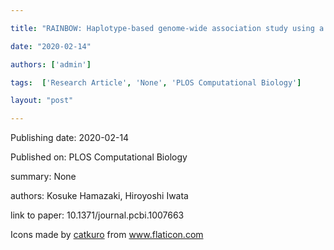 ---
title: "RAINBOW: Haplotype-based genome-wide association study using a novel SNP-set method"
date: "2020-02-14"
authors: ['admin']
tags:  ['Research Article', 'None', 'PLOS Computational Biology']
layout: "post"
---
Publishing date: 2020-02-14

Published on: PLOS Computational Biology

summary: None

authors: Kosuke Hamazaki, Hiroyoshi Iwata

link to paper: 10.1371/journal.pcbi.1007663

Icons made by <a href="https://www.flaticon.com/free-icon/bookshelves_3576884" title="catkuro">catkuro</a> from <a href="https://www.flaticon.com/" title="Flaticon"> www.flaticon.com</a>